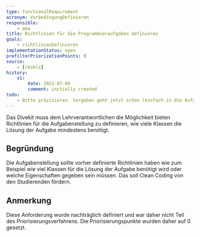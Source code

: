 ```yaml
---
type: functionalRequirement
acronym: VorbedingungDefinieren
responsible:
    - ama
title: Richtlinien für die Programmieraufgaben definieren
goals:
    - richtlinienDefinieren
implementationStatus: open
prefilterPriorizationPoints: 0
source:
    - [ckohls]
history:
    v1:
        date: 2021-07-09
        comment: initially created
todo:
    - Bitte präzisieren. Vorgeben geht jetzt schon (einfach in die Aufgabenstellung schreiben). Soll das System das testen können?
---
```


Das Divekit muss dem Lehrverantwortlichen die Möglichkeit bieten Richtlinien für die 
Aufgabenstellung zu definieren, wie viele Klassen die Lösung der Aufgabe mindestens benötigt.

## Begründung
Die Aufgabenstellung sollte vorher definierte Richtlinien haben wie zum Beispiel wie viel Klassen für die Lösung der Aufgabe benötigt wird oder welche Eigenschaften gegeben sein müssen.
Das soll Clean Coding von den Studierenden fördern. 

## Anmerkung
Diese Anforderung wurde nachträglich definiert und war daher nicht Teil des Priorisierungsverfahrens. Die Priorisierungspunkte wurden daher auf 0 gesetzt.
